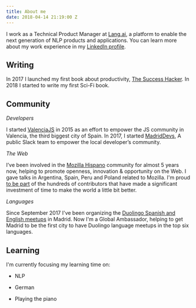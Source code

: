 ```yaml
---
title: About me
date: 2018-04-14 21:19:00 Z
---
```


I work as a Technical Product Manager at [Lang.ai](https://lang.ai), a platform to enable the next generation of NLP products and applications. You can learn more about my work experience in my [LinkedIn profile](https://www.linkedin.com/in/fjaguero/).

## Writing

In 2017 I launched my first book about productivity, [The Success Hacker](https://thesuccesshacker.es/). In 2018 I started to write my first Sci-Fi book.

## Community

*Developers*

I started [ValenciaJS](https://medium.com/the-web-is-the-platform/introducing-valenciajs-1a73d39a9c94) in 2015 as an effort to empower the JS community in Valencia, the third biggest city of Spain. In 2017, I started [MadridDevs](https://medium.com/@fjaguero/introducing-madrid-devs-2712c6c38e3c), A public Slack team to empower the local developer’s community.

*The Web*

I’ve been involved in the [Mozilla Hispano](https://www.mozilla-hispano.org/documentacion/Usuario:Fjaguero) community for almost 5 years now, helping to promote openness, innovation & opportunity on the Web. I gave talks in Argentina, Spain, Peru and Poland related to Mozilla. I'm proud [to be part](https://www.mozilla.org/credits/) of the hundreds of contributors that have made a significant investment of time to make the world a little bit better.

*Languages*

Since September 2017 I've been organizing the [Duolingo Spanish and English meetups](http://events.duolingo.com/madrid/) in Madrid. Now I'm a Global Ambassador, helping to get Madrid to be the first city to have Duolingo language meetups in the top six languages.

## Learning

I'm currently focusing my learning time on:

* NLP

* German

* Playing the piano